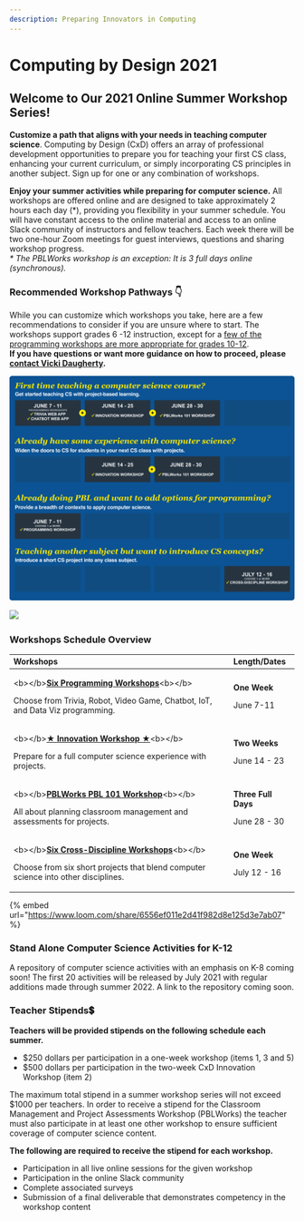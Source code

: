 ```yaml
---
description: Preparing Innovators in Computing
---
```


# Computing by Design 2021

## Welcome to Our 2021 Online Summer Workshop Series!  

**Customize a path that aligns with your needs in teaching computer science**. Computing by Design \(CxD\) offers an array of professional development opportunities to prepare you for teaching your first CS class, enhancing your current curriculum, or simply incorporating CS principles in another subject. Sign up for one or any combination of workshops.

**Enjoy your summer activities while preparing for computer science.** All workshops are offered online and are designed to take approximately 2 hours each day \(\*\), providing you flexibility in your summer schedule. You will have constant access to the online material and access to an online Slack community of instructors and fellow teachers. Each week there will be two one-hour Zoom meetings for guest interviews, questions and sharing workshop progress.  
_\* The PBLWorks workshop is an exception: It is 3 full days online \(synchronous\)._

### Recommended Workshop Pathways  👇 

While you can customize which workshops you take, here are a few recommendations to consider if you are unsure where to start. The workshops support grades 6 -12 instruction, except for a [few of the programming workshops are more appropriate for grades 10-12](https://docs.idew.org/cxd2021/programming-workshops/choose-programming-workshop#choose-from-six-programming-workshops).   
**If you have questions or want more guidance on how to proceed, please** [**contact Vicki Daugherty**](mailto:%20vdaugher@iupui.edu)**.**

![Click image to enlarge.](.gitbook/assets/pathways2.png)

![](.gitbook/assets/orgbanner.png)

### Workshops Schedule Overview

<table>
  <thead>
    <tr>
      <th style="text-align:left">Workshops</th>
      <th style="text-align:left">Length/Dates</th>
    </tr>
  </thead>
  <tbody>
    <tr>
      <td style="text-align:left">
        <p>&lt;b&gt;&lt;/b&gt;<a href="programming-workshops/choose-programming-workshop.md"><b>Six Programming Workshops</b></a>&lt;b&gt;&lt;/b&gt;</p>
        <p>Choose from Trivia, Robot, Video Game, Chatbot, IoT, and Data Viz programming.</p>
      </td>
      <td style="text-align:left">
        <p><b>One Week</b>
        </p>
        <p>June 7-11</p>
      </td>
    </tr>
    <tr>
      <td style="text-align:left">
        <p>&lt;b&gt;&lt;/b&gt;<a href="cxd-innovation-workshop/full-experience.md"><b>&#x2605; Innovation Workshop &#x2605;</b></a>&lt;b&gt;&lt;/b&gt;</p>
        <p>Prepare for a full computer science experience with projects.</p>
      </td>
      <td style="text-align:left">
        <p><b>Two Weeks</b>
        </p>
        <p>June 14 - 23</p>
      </td>
    </tr>
    <tr>
      <td style="text-align:left">
        <p>&lt;b&gt;&lt;/b&gt;<a href="pblworks-101-workshop/classroom.md"><b>PBLWorks PBL 101 Workshop</b></a>&lt;b&gt;&lt;/b&gt;</p>
        <p>All about planning classroom management and assessments for projects.</p>
      </td>
      <td style="text-align:left">
        <p><b>Three Full Days</b>
        </p>
        <p>June 28 - 30</p>
      </td>
    </tr>
    <tr>
      <td style="text-align:left">
        <p>&lt;b&gt;&lt;/b&gt;<a href="cs-short-workshops/short-projects.md"><b>Six Cross-Discipline Workshops</b></a>&lt;b&gt;&lt;/b&gt;</p>
        <p>Choose from six short projects that blend computer science into other
          disciplines.</p>
      </td>
      <td style="text-align:left">
        <p><b>One Week</b>
        </p>
        <p>July 12 - 16</p>
      </td>
    </tr>
  </tbody>
</table>

{% embed url="https://www.loom.com/share/6556ef011e2d41f982d8e125d3e7ab07" %}

### **Stand Alone Computer Science Activities for K-12** 

A repository of computer science activities with an emphasis on K-8 coming soon! The first 20 activities will be released by July 2021 with regular additions made through summer 2022.  A link to the repository coming soon. 

### Teacher Stipends💲 

**Teachers will be provided stipends on the following schedule each summer.**

* $250 dollars per participation in a one-week workshop \(items 1, 3 and 5\)
* $500 dollars per participation in the two-week CxD Innovation Workshop \(item 2\)

The maximum total stipend in a summer workshop series will not exceed $1000 per teachers. In order to receive a stipend for the Classroom Management and Project Assessments Workshop \(PBLWorks\) the teacher must also participate in at least one other workshop to ensure sufficient coverage of computer science content. 

**The following are required to receive the stipend for each workshop.**

* Participation in all live online sessions for the given workshop
* Participation in the online Slack community
* Complete associated surveys
* Submission of a final deliverable that demonstrates competency in the workshop content

